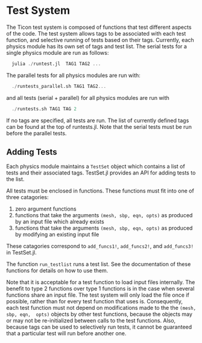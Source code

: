 # Test System
The Ticon test system is composed of functions that test different aspects
of the code.  The test system allows tags to be associated with each test
function, and selective running of tests based on their tags.
Currently, each physics module has its own set of tags and test list.
The serial tests for a single physics module  are run as follows:

```julia
  julia ./runtest.jl  TAG1 TAG2 ...
```

The parallel tests for all physics modules are run with:

```julia
  ./runtests_parallel.sh TAG1 TAG2...
```

and all tests (serial + parallel) for all physics modules are run with

```julia
  ./runtests.sh TAG1 TAG 2
```

If no tags are specified, all tests are run.
The list of currently defined tags can be found at the top of runtests.jl.
Note that the serial tests must  be run before the parallel tests.


## Adding Tests
Each physics module maintains a `TestSet` object which contains a list of
tests and their associated tags.  TestSet.jl provides an API for adding
tests to the list.

All tests must be enclosed in functions.  These functions must fit into
one of three catagories:
  1. zero argument functions
  2. functions that take the arguments `(mesh, sbp, eqn, opts)` as produced by
     an input file which already exists
  3. functions that take the arguments `(mesh, sbp, eqn, opts)` as produced by
     modifying an existing input file

These catagories correspond to `add_funcs1!`, `add_funcs2!`, and `add_funcs3!`
in TestSet.jl.

The function `run_testlist` runs a test list.  See the documentation of
these functions for details on how to use them.

Note that it is acceptable for a test function to load input files internally.
The benefit to type 2 functions over type 1 functions is in the case when
several functions share an input file.  The test system will only load the
file once if possible, rather than for every test function that uses is.
Consequently, each test function must not depend on modifications made
to the the `(mesh, sbp, eqn,  opts)` objects by other test functions, because
the objects may or may not be re-initialized between calls to the test
functions.  Also, because tags can be used to selectively run tests, it
cannot be guaranteed that a particular test will run before another one.
